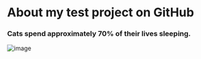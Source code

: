 # About my test project on GitHub

### Cats spend approximately 70% of their lives sleeping.

![image](https://github.com/user-attachments/assets/8aa89e19-849a-4602-9e41-8c44a108de9d)

